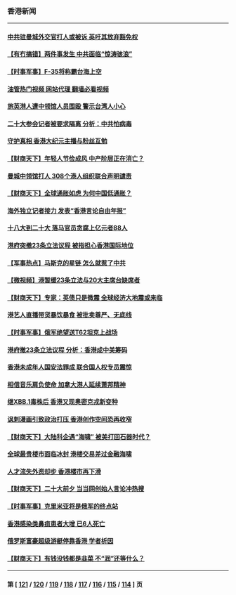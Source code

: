 ### 香港新闻
---
#### [中共驻曼城外交官打人或被诉 英吁其放弃豁免权](../../pages/ncid1349362/n13849485.md?10210445) 
#### [【有冇搞错】两件事发生 中共面临“惊涛骇浪”](../../pages/ncid1349362/n13849257.md?10210445) 
#### [【时事军事】F-35将称霸台海上空](../../pages/ncid1349362/n13848979.md?10210445) 
#### [油管热门视频 网站代理 翻墙必看视频](http://132.145.103.77:81/youtube.html?10210445)
#### [旅英港人遭中领馆人员围殴 警示台湾人小心](../../pages/ncid1349362/n13849376.md?10210445) 
#### [二十大参会记者被要求隔离 分析：中共怕病毒](../../pages/ncid1349362/n13849159.md?10210445) 
#### [守护真相 香港大纪元主播与粉丝互勉](../../pages/ncid1349362/n13849128.md?10210445) 
#### [【财商天下】年轻人节俭成风 中产阶层正在消亡？](../../pages/ncid1349362/n13848966.md?10210445) 
#### [曼城中领馆打人 308个港人组织联合声明谴责](../../pages/ncid1349362/n13848936.md?10210445) 
#### [【财商天下】全球通胀如虎 为何中国低通胀？](../../pages/ncid1349362/n13848144.md?10210445) 
#### [海外独立记者接力 发表“香港言论自由年报”](../../pages/ncid1349362/n13847869.md?10210445) 
#### [十八大到二十大 落马官员贪腐上亿元者88人](../../pages/ncid1349362/n13847763.md?10210445) 
#### [港府突撤23条立法议程 被指担心香港国际地位](../../pages/ncid1349362/n13848091.md?10210445) 
#### [【军事热点】马斯克的星链 怎么就惹了中共](../../pages/ncid1349362/n13847823.md?10210445) 
#### [【微视频】港暂缓23条立法与20大主席台缺席者](../../pages/ncid1349362/n13847193.md?10210445) 
#### [【财商天下】专家：英债只是微震 全球经济大地震或来临](../../pages/ncid1349362/n13847488.md?10210445) 
#### [港艺人直播带货暴饮暴食 被批卖尊严、无底线](../../pages/ncid1349362/n13846934.md?10210445) 
#### [【时事军事】俄军绝望送T62坦克上战场](../../pages/ncid1349362/n13846294.md?10210445) 
#### [港府撤23条立法议程 分析：香港成中美筹码](../../pages/ncid1349362/n13846275.md?10210445) 
#### [香港未成年人国安法罪成 联合国人权专员震惊](../../pages/ncid1349362/n13846266.md?10210445) 
#### [相信音乐肩负使命 加拿大港人延续萧邦精神](../../pages/ncid1349362/n13845656.md?10210445) 
#### [继XBB.1毒株后 香港又现奥密克戎新变种](../../pages/ncid1349362/n13845780.md?10210445) 
#### [讽刺漫画引致政治打压 香港创作空间恐再收窄](../../pages/ncid1349362/n13845302.md?10210445) 
#### [【财商天下】大陆科企遇“海啸” 被美打回石器时代？](../../pages/ncid1349362/n13845742.md?10210445) 
#### [全球最贵楼市面临冰封 港楼交易差过金融海啸](../../pages/ncid1349362/n13845155.md?10210445) 
#### [人才流失外资却步 香港楼市再下滑](../../pages/ncid1349362/n13845154.md?10210445) 
#### [【财商天下】二十大前夕 当当网创始人言论冲热搜](../../pages/ncid1349362/n13844792.md?10210445) 
#### [【时事军事】克里米亚将是俄军的终点站](../../pages/ncid1349362/n13844054.md?10210445) 
#### [香港感染类鼻疽患者大增 已6人死亡](../../pages/ncid1349362/n13844389.md?10210445) 
#### [俄罗斯富豪超级游艇停靠香港 学者析因](../../pages/ncid1349362/n13844345.md?10210445) 
#### [【财商天下】有钱没钱都是韭菜 不“润”还等什么？](../../pages/ncid1349362/n13844028.md?10210445) 

---
#### 第 [ [121](./121.md?10210445) / [120](./120.md?10210445) / [119](./119.md?10210445) / [118](./118.md?10210445) / [117](./117.md?10210445) / [116](./116.md?10210445) / [115](./115.md?10210445) / [114](./114.md?10210445) ] 页
